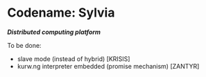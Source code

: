 # Codename: Sylvia

__*Distributed computing platform*__

To be done:

* slave mode (instead of hybrid) [KRISIS]
* kurw.ng interpreter embedded (promise mechanism) [ZANTYR]
